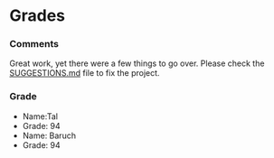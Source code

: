 # Grades

### Comments

Great work, yet there were a few things to go over. Please check the   [SUGGESTIONS.md](./SUGGESTIONS.md) file to fix the project.

### Grade

- Name:Tal
- Grade: 94
- Name: Baruch
- Grade: 94
